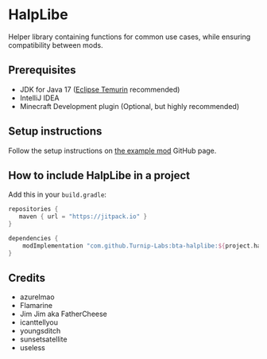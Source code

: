 # HalpLibe

Helper library containing functions for common use cases, while ensuring compatibility between mods.

## Prerequisites
- JDK for Java 17 ([Eclipse Temurin](https://adoptium.net/temurin/releases/) recommended)
- IntelliJ IDEA
- Minecraft Development plugin (Optional, but highly recommended)

## Setup instructions
Follow the setup instructions on [the example mod](https://github.com/Turnip-Labs/bta-example-mod) GitHub page.

## How to include HalpLibe in a project
Add this in your `build.gradle`:
```groovy
repositories {
   maven { url = "https://jitpack.io" }
}

dependencies {
    modImplementation "com.github.Turnip-Labs:bta-halplibe:${project.halplibe_version}"
}
```

## Credits
- azurelmao
- Flamarine
- Jim Jim aka FatherCheese
- icanttellyou
- youngsditch
- sunsetsatellite
- useless
